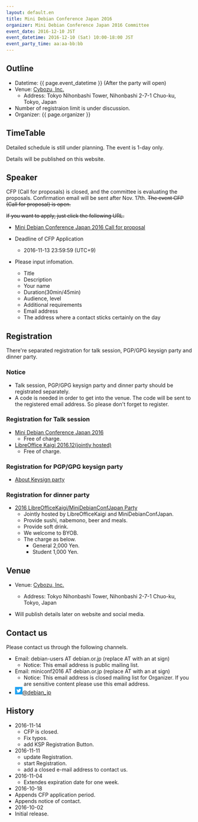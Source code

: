 ```yaml
---
layout: default.en
title: Mini Debian Conference Japan 2016
organizer: Mini Debian Conference Japan 2016 Committee
event_date: 2016-12-10 JST
event_datetime: 2016-12-10 (Sat) 10:00-18:00 JST
event_party_time: aa:aa-bb:bb
---
```

<a name="outline"></a>

## Outline
   
- Datetime: {{ page.event_datetime }} (After the party will open)
- Venue: [Cybozu, Inc.](http://cybozu.co.jp/company/info/)
  - Address: Tokyo Nihonbashi Tower, Nihonbashi 2-7-1 Chuo-ku, Tokyo, Japan
- Number of registraion limit is under discussion.
- Organizer: {{ page.organizer }}


<a name="timetable"></a>

## TimeTable

Detailed schedule is still under planning. The event is 1-day only.

Details will be published on this website.

<a name="speaker"></a>

## Speaker

CFP (Call for proposals) is closed, and the committee is evaluating the proposals. Confirmation email will be sent after Nov. 17th.
<del>The event CFP (Call for proposal) is open.</del>

<del>If you want to apply, just click the following URL.</del>

- [Mini Debian Conference Japan 2016 Call for proposal](https://docs.google.com/forms/d/1gcHtLijX8WrdfQMrKK4gkWXOUVhOVV3HCJtcDWglsag/viewform?edit_requested=true)

- Deadline of CFP Application
  - 2016-11-13 23:59:59 (UTC+9)

- Please input infomation.
  - Title
  - Description
  - Your name
  - Duration(30min/45min)
  - Audience, level
  - Additional requirements
  - Email address
  - The address where a contact sticks certainly on the day
              
<a name="register"></a>

## Registration

There're separated registration for talk session, PGP/GPG keysign party and dinner party.

### Notice
- Talk session, PGP/GPG keysign party and dinner party should be registrated separately.
- A code is needed in order to get into the venue. The code will be sent to the registered email address. So please don't forget to register.

### Registration for Talk session
- [Mini Debian Conference Japan 2016](http://debianjp.connpass.com/event/44481/)
  - Free of charge.
- [LibreOffice Kaigi 2016.12(jointly hosted)](http://libojapan.connpass.com/event/42685/)
  - Free of charge.

### Registration for PGP/GPG keysign party
- [About Keysign party](ksp.html)

### Registration for dinner party
- [2016 LibreOfficeKaigi/MiniDebianConfJapan Party](http://connpass.com/event/44587/)
  - Jointly hosted by LibreOfficeKaigi and MiniDebianConfJapan.
  - Provide sushi, nabemono, beer and meals.
  - Provide soft drink.
  - We welcome to BYOB.
  - The charge as below.
    - General 2,000 Yen.
    - Student 1,000 Yen.

<a name="place"></a>

## Venue

- Venue: [Cybozu, Inc.](http://cybozu.co.jp/company/info/)
  - Address: Tokyo Nihonbashi Tower, Nihonbashi 2-7-1 Chuo-ku, Tokyo, Japan

- Will publish details later on website and social media.

<a name="contactus"></a>

## Contact us

Please contact us through the following channels.

- Email: debian-users AT debian.or.jp (replace AT with an at sign)
  - Notice: This email address is public mailing list.
- Email: miniconf2016 AT debian.or.jp (replace AT with an at sign)
  - Notice: This email address is closed mailing list for Organizer. If you are sensitive content please use this email address.
- <a href="https://twitter.com/debian_jp"><img style="width:20px; height:20px;" src="assets/img/Twitter_Logo_White_On_Blue.png" alt="Twitter - Debian JP">@debian_jp</a>


<a name="history"></a>

## History

- 2016-11-14
  - CFP is closed.
  - Fix typos.
  - add KSP Registration Button.
- 2016-11-11
  - update Registration.
  - start Registration.
  - add a closed e-mail address to contact us.
- 2016-11-04
  - Extendes expiration date for one week.
- 2016-10-18
 - Appends CFP application period.
 - Appends notice of contact.
- 2016-10-02
 - Initial release.
